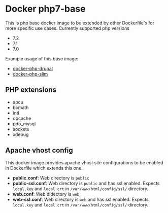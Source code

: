 # Docker  php7-base

This is php base docker image to be extended by other Dockerfile's for more specific use cases.
Currently supported php versions
- 7.2
- 7.1
- 7.0

Example usage of this base image:
- [docker-php-drupal](https://github.com/comicrelief/docker-php-drupal)
- [docker-php-slim](https://github.com/comicrelief/docker-php-slim)

## PHP extensions
 - apcu
 - bcmath
 - intl
 - opcache
 - pdo_mysql
 - sockets
 - xdebug

## Apache vhost config
This docker image provides apache vhost site configurations to be enabled in Dockerfile which extends this one.
- **public.conf**: Web directory is `public`
- **public-ssl.conf**: Web directory is `public` and has ssl enabled. 
Expects `local.key` and `local.crt` in `/var/www/html/config/ssl/` directory. 
- **web.conf**: Web didectory is `web`
- **web-ssl.conf**: Web directory is `web` and has ssl enabled. 
Expects `local.key` and `local.crt` in `/var/www/html/config/ssl/` directory.
